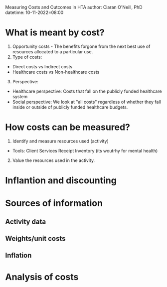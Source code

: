 Measuring Costs and Outcomes in HTA
author: Ciaran O'Neill, PhD
datetime: 10-11-2022=08:00

# What is meant by cost?

1. Opportunity costs - The benefits forgone from the next best use of resources allocated to a particular use. 
2. Type of costs: 
- Direct costs vs Indirect costs 
- Healthcare costs vs Non-healthcare costs
3. Perspective: 
- Healthcare perspective: Costs that fall on the publicly funded healthcare system 
- Social perspective: We look at "all costs" regardless of whether they fall inside or outside of publicly funded healthcare budgets. 

# How costs can be measured?

1. Identify and measure resources used (activity) 
- Tools: Client Services Receipt Inventory (its woutrhy for mental health)
2. Value the resources used in the activity.

# Inflantion and discounting

# Sources of information
## Activity data
## Weights/unit costs
## Inflation

# Analysis of costs 
